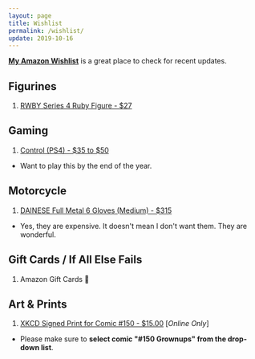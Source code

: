 ```yaml
---
layout: page
title: Wishlist
permalink: /wishlist/
update: 2019-10-16
---
```


**[My Amazon Wishlist][amazon-wishlist]** is a great place to check for recent updates. 

## Figurines

1. [RWBY Series 4 Ruby Figure - $27][rwby-ruby]

## Gaming

1. [Control (PS4) - $35 to $50][control-ps4]
  - Want to play this by the end of the year.

## Motorcycle

1. [DAINESE Full Metal 6 Gloves (Medium) - $315][dainese-gloves]
  - Yes, they are expensive. It doesn't mean I don't want them. They are wonderful.

## Gift Cards / If All Else Fails

1. Amazon Gift Cards :sparkling_heart:

## Art & Prints

1. [XKCD Signed Print for Comic #150 - $15.00][xkcd-print] [_Online Only_]
  - Please make sure to **select comic "#150 Grownups" from the drop-down list**.

[print-order]: http://exocomics.com/store/prints
[comic-481]: http://exocomics.com/481
[xkcd-print]: https://store.xkcd.com/products/signed-prints
[tswift-calendar]: https://www.amazon.com/Monthly-Calendar-Songwriter-Celebrity-Multilingual/dp/1465091335
[amazon-wishlist]: https://www.amazon.com/hz/wishlist/ls/6O11CFXI277L?ref_=wl_share
[dainese-gloves]: https://www.dainese.com/us/en/motorbike/gloves/leather/full-metal-6-gloves-201815895.html?dwvar_201815895_color=BLACK%2FBLACK%2FFLUO-YELLOW&cgid=motorbike-gloves-leather#
[control-ps4]: https://www.amazon.com/Control-PlayStation-4/dp/B07DPJ3LZQ
[rwby-ruby]: https://store.roosterteeth.com/collections/rwby/products/rwby-series-4-ruby-figure

